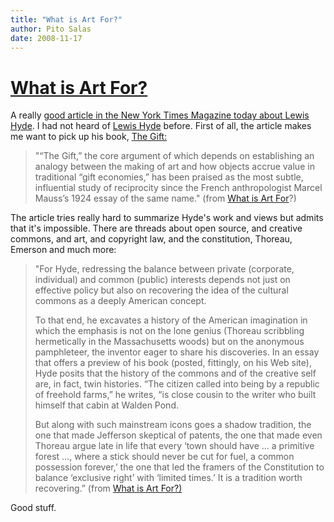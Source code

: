 ```yaml
---
title: "What is Art For?"
author: Pito Salas
date: 2008-11-17
---
```

# [What is Art For?](None)




A really [good article in the New York Times Magazine today about Lewis
Hyde](<http://www.nytimes.com/2008/11/16/magazine/16hyde-t.html>). I had not
heard of [Lewis Hyde](<http://www.lewishyde.com>) before. First of all, the
article makes me want to pick up his book, [The
Gift:](<http://www.amazon.com/gp/product/0307279502/ref=s9sdps_c6_14_at1-rfc_g1-frt_p-3237_p_si2?pf_rd_m=ATVPDKIKX0DER&pf_rd_s=center-1&pf_rd_r=141BMCKH6EY0Q1Q8NVDB&pf_rd_t=101&pf_rd_p=463383351&pf_rd_i=507846>)

> "“The Gift,” the core argument of which depends on establishing an analogy
> between the making of art and how objects accrue value in traditional “gift
> economies,” has been praised as the most subtle, influential study of
> reciprocity since the French anthropologist Marcel Mauss’s 1924 essay of the
> same name." (from [What is Art
> For](<http://www.nytimes.com/2008/11/16/magazine/16hyde-t.html>)?)

The article tries really hard to summarize Hyde's work and views but admits
that it's impossible. There are threads about open source, and creative
commons, and art, and copyright law, and the constitution, Thoreau, Emerson
and much more:

> "For Hyde, redressing the balance between private (corporate, individual)
> and common (public) interests depends not just on effective policy but also
> on recovering the idea of the cultural commons as a deeply American concept.
>
> To that end, he excavates a history of the American imagination in which the
> emphasis is not on the lone genius (Thoreau scribbling hermetically in the
> Massachusetts woods) but on the anonymous pamphleteer, the inventor eager to
> share his discoveries. In an essay that offers a preview of his book
> (posted, fittingly, on his Web site), Hyde posits that the history of the
> commons and of the creative self are, in fact, twin histories. “The citizen
> called into being by a republic of freehold farms,” he writes, “is close
> cousin to the writer who built himself that cabin at Walden Pond.
>
> But along with such mainstream icons goes a shadow tradition, the one that
> made Jefferson skeptical of patents, the one that made even Thoreau argue
> late in life that every ‘town should have … a primitive forest …, where a
> stick should never be cut for fuel, a common possession forever,’ the one
> that led the framers of the Constitution to balance ‘exclusive right’ with
> ‘limited times.’ It is a tradition worth recovering.” (from [What is Art
> For?)](<http://www.nytimes.com/2008/11/16/magazine/16hyde-t.html?pagewanted=2>)

Good stuff.


